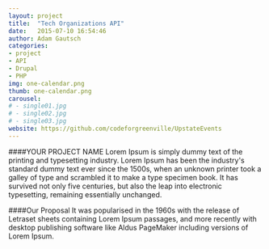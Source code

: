 ```yaml
---
layout: project
title:  "Tech Organizations API"
date:   2015-07-10 16:54:46
author: Adam Gautsch
categories:
- project
- API
- Drupal
- PHP
img: one-calendar.png
thumb: one-calendar.png
carousel:
# - single01.jpg
# - single02.jpg
# - single03.jpg
website: https://github.com/codeforgreenville/UpstateEvents
---
```

####YOUR PROJECT NAME
Lorem Ipsum is simply dummy text of the printing and typesetting industry. Lorem Ipsum has been the industry's standard dummy text ever since the 1500s, when an unknown printer took a galley of type and scrambled it to make a type specimen book. It has survived not only five centuries, but also the leap into electronic typesetting, remaining essentially unchanged.

####Our Proposal
It was popularised in the 1960s with the release of Letraset sheets containing Lorem Ipsum passages, and more recently with desktop publishing software like Aldus PageMaker including versions of Lorem Ipsum.
